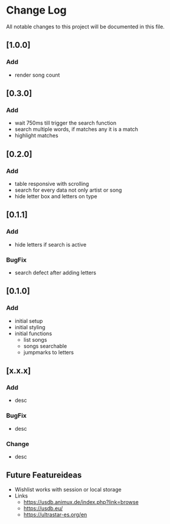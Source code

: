 # Change Log

All notable changes to this project will be documented in this file.

<!-- Check [Keep a Changelog](http://keepachangelog.com/) for recommendations on how to structure this file. -->

## [1.0.0]

### Add

-   render song count

## [0.3.0]

### Add

-   wait 750ms till trigger the search function
-   search multiple words, if matches any it is a match
-   highlight matches

## [0.2.0]

### Add

-   table responsive with scrolling
-   search for every data not only artist or song
-   hide letter box and letters on type

## [0.1.1]

### Add

-   hide letters if search is active

### BugFix

-   search defect after adding letters

## [0.1.0]

### Add

-   initial setup
-   initial styling
-   initial functions
    -   list songs
    -   songs searchable
    -   jumpmarks to letters

## [x.x.x]

### Add

-   desc

### BugFix

-   desc

### Change

-   desc

## Future Featureideas

-   Wishlist works with session or local storage
-   Links
    -   https://usdb.animux.de/index.php?link=browse
    -   https://usdb.eu/
    -   https://ultrastar-es.org/en
